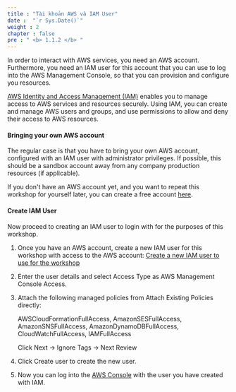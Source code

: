 ```yaml
---
title : "Tài khoản AWS và IAM User"
date :  "`r Sys.Date()`" 
weight : 2 
chapter : false
pre : " <b> 1.1.2 </b> "
---
```


In order to interact with AWS services, you need an AWS account. Furthermore, you need an IAM user for this account that you can use to log into the AWS Management Console, so that you can provision and configure you resources.

[AWS Identity and Access Management (IAM)](https://aws.amazon.com/iam/) enables you to manage access to AWS services and resources securely. Using IAM, you can create and manage AWS users and groups, and use permissions to allow and deny their access to AWS resources.

#### Bringing your own AWS account

The regular case is that you have to bring your own AWS account, configured with an IAM user with administrator privileges. If possible, this should be a sandbox account away from any company production resources (if applicable).

If you don't have an AWS account yet, and you want to repeat this workshop for yourself later, you can create a free account [here](https://portal.aws.amazon.com/billing/signup).

#### Create IAM User

Now proceed to creating an IAM user to login with for the purposes of this workshop.

1. Once you have an AWS account, create a new IAM user for this workshop with access to the AWS account: [Create a new IAM user to use for the workshop](https://console.aws.amazon.com/iam/home?#/users$new)

2. Enter the user details and select Access Type as AWS Management Console Access. 
<!-- image -->
3. Attach the following managed policies from Attach Existing Policies directly:

    AWSCloudFormationFullAccess, AmazonSESFullAccess, AmazonSNSFullAccess, AmazonDynamoDBFullAccess, CloudWatchFullAccess, IAMFullAccess

    Click Next → Ignore Tags → Next Review

4. Click Create user to create the new user.

5. Now you can log into the [AWS Console](https://aws.amazon.com/console/) with the user you have created with IAM.